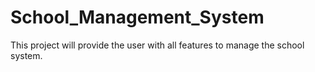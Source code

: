 # School_Management_System
This project will provide the user with all features to manage the school system.
